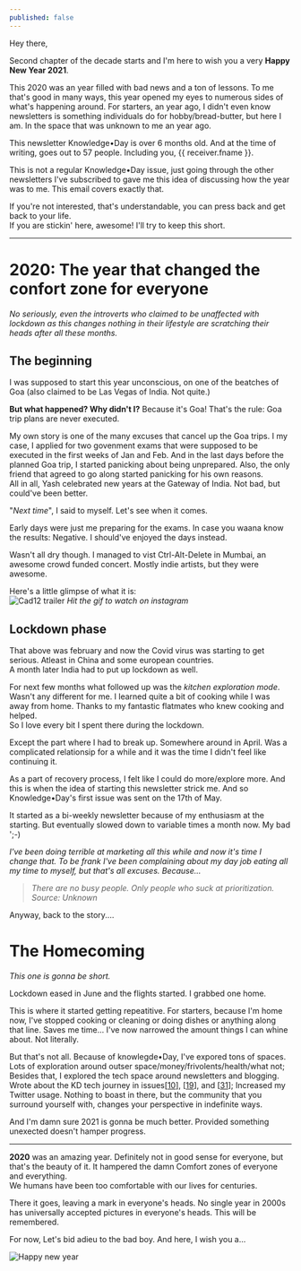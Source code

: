 ```yaml
---
published: false
---
```

Hey there,

Second chapter of the decade starts and I'm here to wish you a very **Happy New Year 2021**.   

This 2020 was an year filled with bad news and a ton of lessons. To me that's good in many ways, this year opened my eyes to numerous sides of what's happening around. For starters, an year ago, I didn't even know newsletters is something individuals do for hobby/bread-butter, but here I am. In the space that was unknown to me an year ago.  

This newsletter Knowledge•Day is over 6 months old. And at the time of writing, goes out to 57 people. Including you, {{ receiver.fname }}.  

This is not a regular Knowledge•Day issue, just going through the other newsletters I've subscribed to gave me this idea of discussing how the year was to me. This email covers exactly that.  

If you're not interested, that's understandable, you can press back and get back to your life.   
If you are stickin' here, awesome! I'll try to keep this short.

------

# 2020: The year that changed the confort zone for everyone
_No seriously, even the introverts who claimed to be unaffected with lockdown as this changes nothing in their lifestyle are scratching their heads after all these months._  

## The beginning
I was supposed to start this year unconscious, on one of the beatches of Goa (also claimed to be Las Vegas of India. Not quite.)

**But what happened? Why didn't I?**
Because it's Goa! That's the rule: Goa trip plans are never executed.    

My own story is one of the many excuses that cancel up the Goa trips. I my case, I applied for two govenment exams that were supposed to be executed in the first weeks of Jan and Feb. And in the last days before the planned Goa trip, I started panicking about being unprepared. Also, the only friend that agreed to go along started panicking for his own reasons.  
All in all, Yash celebrated new years at the Gateway of India. Not bad, but could've been better.  

"_Next time_", I said to myself. Let's see when it comes.  

Early days were just me preparing for the exams. In case you waana know the results: Negative. I should've enjoyed the days instead.  

Wasn't all dry though. I managed to vist Ctrl-Alt-Delete in Mumbai, an awesome crowd funded concert. Mostly indie artists, but they were awesome.  

Here's a little glimpse of what it is:  
![Cad12 trailer]()
_Hit the gif to watch on instagram_

## Lockdown phase
That above was february and now the Covid virus was starting to get serious. Atleast in China and some european countries.  
A month later India had to put up lockdown as well.

For next few months what followed up was the _kitchen exploration mode_. Wasn't any different for me. I learned quite a bit of cooking while I was away from home. Thanks to my fantastic flatmates who knew cooking and helped.  
So I love every bit I spent there during the lockdown.  

Except the part where I had to break up. Somewhere around in April. Was a complicated relationsip for a while and it was the time I didn't feel like continuing it.

As a part of recovery process, I felt like I could do more/explore more. And this is when the idea of starting this newsletter strick me. And so Knowledge•Day's first issue was sent on the 17th of May.

It started as a bi-weekly newsletter because of my enthusiasm at the starting. But eventually slowed down to variable times a month now. My bad ';-)  

_I've been doing terrible at marketing all this while and now it's time I change that. To be frank I've been complaining about my day job eating all my time to myself, but that's all excuses. Because..._

> _There are no busy people. Only people who suck at prioritization._  
_Source: Unknown_

Anyway, back to the story....

# The Homecoming
_This one is gonna be short._  

Lockdown eased in June and the flights started. I grabbed one home.  

This is where it started getting repeatitive. For starters, because I'm home now, I've stopped cooking or cleaning or doing dishes or anything along that line. Saves me time... I've now narrowed the amount things I can whine about.
Not literally.

But that's not all. Because of knowlegde•Day, I've expored tons of spaces. Lots of exploration around outser space/money/frivolents/health/what not; Besides that, I explored the tech space around newsletters and blogging. Wrote about the KD tech journey in issues[[10](https://telegra.ph/the-story-06-18)], [[19](https://knowledgeday.in/a-quarter-of-texts/)], and [[31](https://knowledgeday.in/half-year/)]; Increased my Twitter usage. Nothing to boast in there, but the community that you surround yourself with, changes your perspective in indefinite ways.  

And I'm damn sure 2021 is gonna be much better. Provided something unexected doesn't hamper progress.  
 
----

**2020** was an amazing year. Definitely not in good sense for everyone, but that's the beauty of it. It hampered the damn Comfort zones of everyone and everything.  
We humans have been too comfortable with our lives for centuries.  

There it goes, leaving a mark in everyone's heads. No single year in 2000s has universally accepted pictures in everyone's heads. This will be remembered.   

For now, Let's bid adieu to the bad boy. And here, I wish you a...

![Happy new year](https://akns-images.eonline.com/eol_images/Entire_Site/20141131/rs_500x240-141231135125-giphy-happy-new-year.gif)